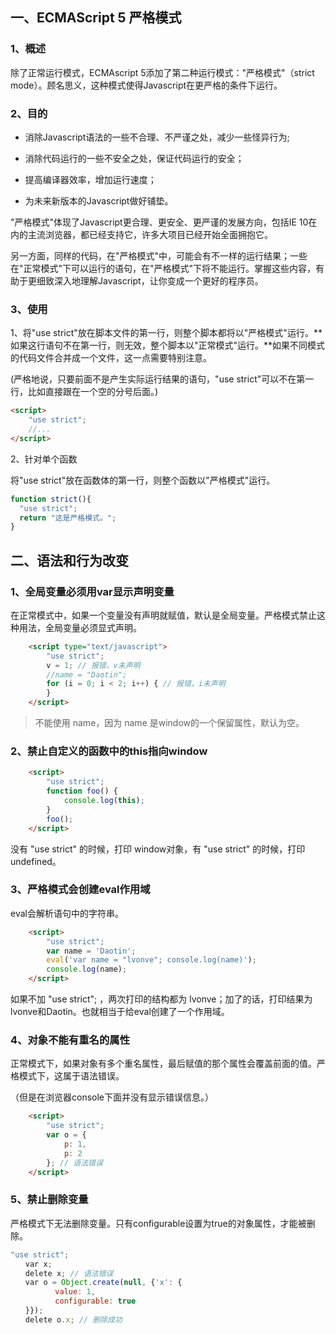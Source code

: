 ## 一、ECMAScript 5 严格模式

### 1、概述

除了正常运行模式，ECMAscript 5添加了第二种运行模式："严格模式"（strict mode）。顾名思义，这种模式使得Javascript在更严格的条件下运行。



### 2、目的

-   消除Javascript语法的一些不合理、不严谨之处，减少一些怪异行为;
-   消除代码运行的一些不安全之处，保证代码运行的安全；

-   提高编译器效率，增加运行速度；


- 为未来新版本的Javascript做好铺垫。



"严格模式"体现了Javascript更合理、更安全、更严谨的发展方向，包括IE 10在内的主流浏览器，都已经支持它，许多大项目已经开始全面拥抱它。

另一方面，同样的代码，在"严格模式"中，可能会有不一样的运行结果；一些在"正常模式"下可以运行的语句，在"严格模式"下将不能运行。掌握这些内容，有助于更细致深入地理解Javascript，让你变成一个更好的程序员。



### 3、使用

1、将"use strict"放在脚本文件的第一行，则整个脚本都将以"严格模式"运行。**如果这行语句不在第一行，则无效，整个脚本以"正常模式"运行。**如果不同模式的代码文件合并成一个文件，这一点需要特别注意。

(严格地说，只要前面不是产生实际运行结果的语句，"use strict"可以不在第一行，比如直接跟在一个空的分号后面。)

```html
<script>
	"use strict";
	//...
</script>
```



2、针对单个函数

将"use strict"放在函数体的第一行，则整个函数以"严格模式"运行。

```js
function strict(){
  "use strict";
  return "这是严格模式。";
}
```





## 二、语法和行为改变

### 1、全局变量必须用var显示声明变量

在正常模式中，如果一个变量没有声明就赋值，默认是全局变量。严格模式禁止这种用法，全局变量必须显式声明。

```html
	<script type="text/javascript">
		"use strict";　　
		v = 1; // 报错，v未声明
		//name = "Daotin";
		for (i = 0; i < 2; i++) { // 报错，i未声明
		}
	</script>
```

>   不能使用 name，因为 name 是window的一个保留属性，默认为空。



### 2、禁止自定义的函数中的this指向window

```html
	<script>
		"use strict";　　
		function foo() {
			console.log(this);
		}
		foo();
	</script>
```

没有 "use strict" 的时候，打印 window对象，有 "use strict" 的时候，打印undefined。



### 3、严格模式会创建eval作用域

eval会解析语句中的字符串。

```html
	<script>
		"use strict";　　
		var name = 'Daotin';
		eval('var name = "lvonve"; console.log(name)');
		console.log(name);
	</script>
```

如果不加 "use strict"; ，两次打印的结构都为 lvonve；加了的话，打印结果为 lvonve和Daotin。也就相当于给eval创建了一个作用域。



### 4、对象不能有重名的属性

正常模式下，如果对象有多个重名属性，最后赋值的那个属性会覆盖前面的值。严格模式下，这属于语法错误。

（但是在浏览器console下面并没有显示错误信息。）

```html
	<script>
		"use strict";　　
		var o = {　　　　
			p: 1,
			p: 2　　
		}; // 语法错误
	</script>
```



### 5、禁止删除变量

严格模式下无法删除变量。只有configurable设置为true的对象属性，才能被删除。

```js
"use strict";
　　var x;
　　delete x; // 语法错误
　　var o = Object.create(null, {'x': {
　　　　　　value: 1,
　　　　　　configurable: true
　　}});
　　delete o.x; // 删除成功
```




